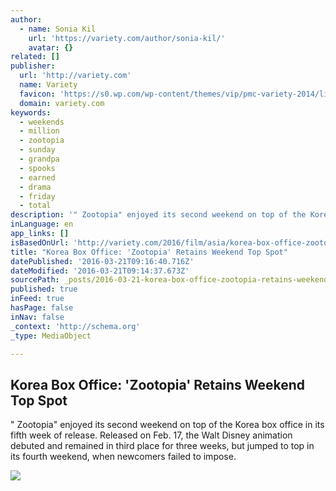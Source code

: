 ```yaml
---
author:
  - name: Sonia Kil
    url: 'https://variety.com/author/sonia-kil/'
    avatar: {}
related: []
publisher:
  url: 'http://variety.com'
  name: Variety
  favicon: 'https://s0.wp.com/wp-content/themes/vip/pmc-variety-2014/library/images/icons/favicon.ico'
  domain: variety.com
keywords:
  - weekends
  - million
  - zootopia
  - sunday
  - grandpa
  - spooks
  - earned
  - drama
  - friday
  - total
description: '" Zootopia" enjoyed its second weekend on top of the Korea box office in its fifth week of release. Released on Feb. 17, the Walt Disney animation debuted and remained in third place for three weeks, but jumped to top in its fourth weekend, when newcomers failed to impose.'
inLanguage: en
app_links: []
isBasedOnUrl: 'http://variety.com/2016/film/asia/korea-box-office-zootopia-top-1201734983/'
title: "Korea Box Office: 'Zootopia' Retains Weekend Top Spot"
datePublished: '2016-03-21T09:16:40.716Z'
dateModified: '2016-03-21T09:14:37.673Z'
sourcePath: _posts/2016-03-21-korea-box-office-zootopia-retains-weekend-top-spot.md
published: true
inFeed: true
hasPage: false
inNav: false
_context: 'http://schema.org'
_type: MediaObject

---
```

<article style=""><h1>Korea Box Office: 'Zootopia' Retains Weekend Top Spot</h1><p>" Zootopia" enjoyed its second weekend on top of the Korea box office in its fifth week of release. Released on Feb. 17, the Walt Disney animation debuted and remained in third place for three weeks, but jumped to top in its fourth weekend, when newcomers failed to impose.</p><img src="https://pmcvariety.files.wordpress.com/2016/02/zootopia-3.jpg?w=670&amp;h=377&amp;crop=1" /></article>